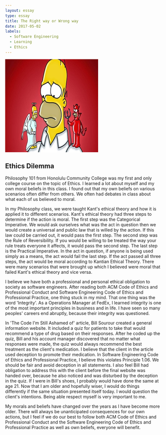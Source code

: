 ```yaml
---
layout: essay
type: essay
title: The Right way or Wrong way
date: 2017-05-02
labels:
  - Software Engineering
  - Learning
  - Ethics
---
```


<img class="ui medium right floated image" src="../images/homersimpson300.jpg">

## Ethics Dilemma

Philosophy 101 from Honolulu Community College was my first and only college course on the topic of Ethics.  I learned a lot about myself and my own moral beliefs in this class.  I found out that my own beliefs on various scenarios often differ from others.  We often had debates in class about what each of us believed to moral.   

In my Philosophy class, we were taught Kant's ethical theory and how it is applied it to different scenarios.  Kant's ethical theory had three steps to determine if the action is moral.  The first step was the Categorical Imperative.  We would ask ourselves what was the act in question then we would create a universal and public law that is willed by the action.  If this law could be carried out, it would pass the first step.  The second step was the Rule of Reversibility.  If you would be willing to be treated the way your rule treats everyone it affects, it would pass the second step.  The last step is the Practical Imperative.  In the act in question, if anyone is being used simply as a means, the act would fail the last step.  If the act passed all three steps, the act would be moral according to Kantian Ethical Theory.  There were many scenarios that were brought up which I believed were moral that failed Kant's ethical theory and vice versa.

I believe we have both a professional and personal ethical obligation to society as software engineers.  After reading both ACM Code of Ethics and Professional Conduct and Software Engineering Code of Ethics and Professional Practice, one thing stuck in my mind.  That one thing was the word 'Integrity'.  As a Operations Manager at FedEx, I learned integrity is one of the most important principles in business and in life.  I have seen so many peoples' careers end abruptly, because their integrity was questioned.

In 'The Code I'm Still Ashamed of' article, Bill Sourour created a general information website.  It included a quiz for patients to take that would recommend a type of drug based on their responses.  After he coded up the quiz, Bill and his account manager discovered that no matter what responses were made, the quiz would always recommend the best treatment as the client's medication.  I believe that the client in the article used deception to promote their medication.  In Software Engineering Code of Ethics and Professional Practice, I believe this violates Principle 1.06.  We should be fair and avoid deception in all statements.  I also feel Bill had obligation to address this with the client before the final website was handed over, because he also noticed and was disturbed by the deception in the quiz.  If I were in Bill's shoes, I probably would have done the same at age 21.  Now that I am older and hopefully wiser, I would do things differently if the same situation presented itself today.  I would question the client's intentions.  Being able respect myself is very important to me. 

My morals and beliefs have changed over the years as I have become more older.  There will always be unanticipated consequences for our own actions, but I feel if we do our best to follow both ACM Code of Ethics and Professional Conduct and the Software Engineering Code of Ethics and Professional Practice as well as own beliefs, everyone will benefit.

